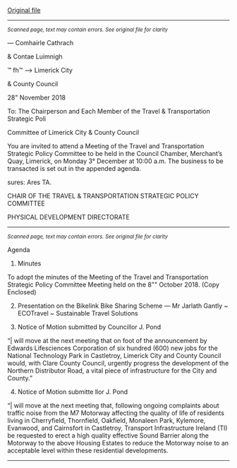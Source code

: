 [Original file](https://www.limerick.ie/sites/default/files/media/documents/2018-11/Agenda%20T%26T%20SPC%203.12.18.pdf)

---
*<small>Scanned page, text may contain errors. See original file for clarity</small>*  

_—_ Comhairle Cathrach

& Contae Luimnigh

™ fh™
—> Limerick City

& County Council

28" November 2018

To: The Chairperson and Each Member of the Travel & Transportation Strategic Poli

Committee of Limerick City & County Council

You are invited to attend a Meeting of the Travel and Transportation Strategic Policy
Committee to be held in the Council Chamber, Merchant’s Quay, Limerick, on Monday 3°
December at 10:00 a.m. The business to be transacted is set out in the appended agenda.

sures: Ares TA.

CHAIR OF THE TRAVEL & TRANSPORTATION STRATEGIC POLICY COMMITTEE

PHYSICAL DEVELOPMENT DIRECTORATE


---
*<small>Scanned page, text may contain errors. See original file for clarity</small>*  

Agenda

1. Minutes

To adopt the minutes of the Meeting of the Travel and Transportation Strategic Policy
Committee Meeting held on the 8"" October 2018.
(Copy Enclosed)

2. Presentation on the Bikelink Bike Sharing Scheme — Mr Jarlath Gantly ~ ECOTravel ~
Sustainable Travel Solutions

3. Notice of Motion submitted by Councillor J. Pond

“| will move at the next meeting that on foot of the announcement by Edwards
Lifesciences Corporation of six hundred (600) new jobs for the National Technology Park
in Castletroy, Limerick City and County Council would, with Clare County Council, urgently
progress the development of the Northern Distributor Road, a vital piece of infrastructure
for the City and County.”

4. Notice of Motion submitte llor J. Pond

“| will move at the next meeting that, following ongoing complaints about traffic noise
from the M7 Motorway affecting the quality of life of residents living in Cherryfield,
Thornfield, Oakfield, Monaleen Park, Kylemore, Evanwood, and Cairnsfort in Castletroy,
Transport Infrastructure Ireland (Tl) be requested to erect a high quality effective Sound
Barrier along the Motorway to the above Housing Estates to reduce the Motorway noise
to an acceptable level within these residential developments.


---
